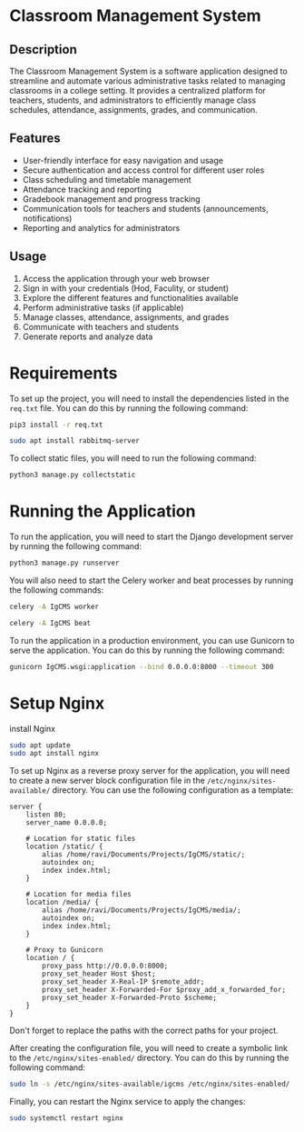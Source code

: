 # Classroom Management System

## Description
The Classroom Management System is a software application designed to streamline and automate various administrative tasks related to managing classrooms in a college setting. It provides a centralized platform for teachers, students, and administrators to efficiently manage class schedules, attendance, assignments, grades, and communication.

## Features
- User-friendly interface for easy navigation and usage
- Secure authentication and access control for different user roles
- Class scheduling and timetable management
- Attendance tracking and reporting
- Gradebook management and progress tracking
- Communication tools for teachers and students (announcements, notifications)
- Reporting and analytics for administrators

## Usage
1. Access the application through your web browser
2. Sign in with your credentials (Hod, Faculity, or student)
3. Explore the different features and functionalities available
4. Perform administrative tasks (if applicable)
5. Manage classes, attendance, assignments, and grades
6. Communicate with teachers and students
7. Generate reports and analyze data


# Requirements

To set up the project, you will need to install the dependencies listed in the `req.txt` file. You can do this by running the following command:

```bash 
pip3 install -r req.txt

sudo apt install rabbitmq-server
```

To collect static files, you will need to run the following command:

```bash
python3 manage.py collectstatic
```

<!-- To generate Tailwind CSS, run the following command: -->

<!-- ```bash
 npx tailwindcss -i input.css -o ./Home/static/public/css/base.css --watch
``` -->


# Running the Application

To run the application, you will need to start the Django development server by running the following command:

```bash
python3 manage.py runserver
```

You will also need to start the Celery worker and beat processes by running the following commands:

```bash
celery -A IgCMS worker

celery -A IgCMS beat
```

To run the application in a production environment, you can use Gunicorn to serve the application. You can do this by running the following command:

```bash
gunicorn IgCMS.wsgi:application --bind 0.0.0.0:8000 --timeout 300
```


# Setup Nginx

install Nginx

```bash
sudo apt update 
sudo apt install nginx
```

To set up Nginx as a reverse proxy server for the application, you will need to create a new server block configuration file in the `/etc/nginx/sites-available/` directory. You can use the following configuration as a template:

```nginx
server {
    listen 80;
    server_name 0.0.0.0;

    # Location for static files
    location /static/ {
        alias /home/ravi/Documents/Projects/IgCMS/static/;
        autoindex on;
        index index.html;
    }

    # Location for media files
    location /media/ {
        alias /home/ravi/Documents/Projects/IgCMS/media/;
        autoindex on;
        index index.html;
    }

    # Proxy to Gunicorn
    location / {
        proxy_pass http://0.0.0.0:8000;
        proxy_set_header Host $host;
        proxy_set_header X-Real-IP $remote_addr;
        proxy_set_header X-Forwarded-For $proxy_add_x_forwarded_for;
        proxy_set_header X-Forwarded-Proto $scheme;
    }
}
```

Don't forget to replace the paths with the correct paths for your project.

After creating the configuration file, you will need to create a symbolic link to the `/etc/nginx/sites-enabled/` directory. You can do this by running the following command:

```bash
sudo ln -s /etc/nginx/sites-available/igcms /etc/nginx/sites-enabled/
```

Finally, you can restart the Nginx service to apply the changes:

```bash
sudo systemctl restart nginx
```